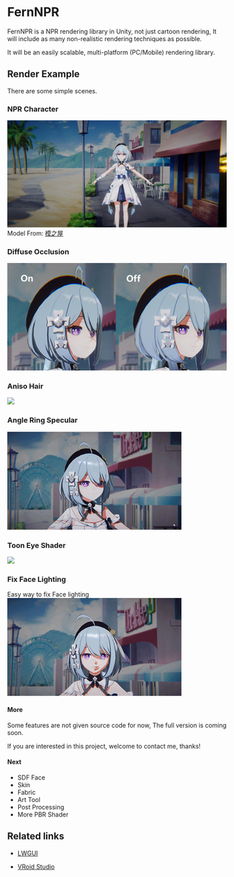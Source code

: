 # FernNPR
FernNPR is a NPR rendering library in Unity, not just cartoon rendering, It will include as many non-realistic rendering techniques as possible.

It will be an easily scalable, multi-platform (PC/Mobile) rendering library.

## Render Example
There are some simple scenes.

### NPR Character

![](DocAssets/11-22.jpg)
Model From: [模之屋](https://www.aplaybox.com/details/model/S5d7KiigvyIb)

### Diffuse Occlusion
![](DocAssets/Diffuse-Occlusion.png)

### Aniso Hair
![](DocAssets/aniso-hair.gif)

### Angle Ring Specular
![](DocAssets/angleringspecular.gif)

### Toon Eye Shader
![](DocAssets/eyeexample.gif)

### Fix Face Lighting
Easy way to fix Face lighting
![](DocAssets/facelightfix.gif)


#### More
Some features are not given source code for now, The full version is coming soon.

If you are interested in this project, welcome to contact me, thanks!

#### Next
- SDF Face
- Skin
- Fabric
- Art Tool
- Post Processing
- More PBR Shader

## Related links

- [LWGUI](https://github.com/JasonMa0012/LWGUI)

- [VRoid Studio](https://vroid.com/en)
